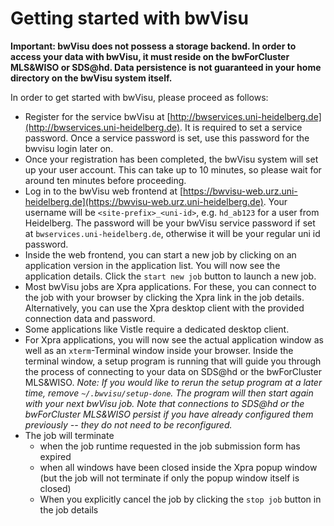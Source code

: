 # Getting started with bwVisu

**Important: bwVisu does not possess a storage backend. In order to access your data with bwVisu, it must reside on the bwForCluster MLS&WISO or SDS@hd. Data persistence is not guaranteed in your home directory on the bwVisu system itself.**

In order to get started with bwVisu, please proceed as follows:

* Register for the service bwVisu at [http://bwservices.uni-heidelberg.de](http://bwservices.uni-heidelberg.de). It is required to set a service password. Once a service password is set, use this password for the bwvisu login later on.
* Once your registration has been completed, the bwVisu system will set up your user account. This can take up to 10 minutes, so please wait for around ten minutes before proceeding.
* Log in to the bwVisu web frontend at [https://bwvisu-web.urz.uni-heidelberg.de](https://bwvisu-web.urz.uni-heidelberg.de). Your username will be `<site-prefix>_<uni-id>`, e.g. `hd_ab123` for a user from Heidelberg. The password will be your bwVisu service password if set at `bwservices.uni-heidelberg.de`, otherwise it will be your regular uni id password.
* Inside the web frontend, you can start a new job by clicking on an application version in the application list. You will now see the application details. Click the `start new job` button to launch a new job.
* Most bwVisu jobs are Xpra applications. For these, you can connect to the job with your browser by clicking the Xpra link in the job details. Alternatively, you can use the Xpra desktop client with the provided connection data and password.
* Some applications like Vistle require a dedicated desktop client.
* For Xpra applications, you will now see the actual application window as well as an `xterm`-Terminal window inside your browser. Inside the terminal window, a setup program is running that will guide you through the process of connecting to your data on SDS@hd or the bwForCluster MLS&WISO. *Note: If you would like to rerun the setup program at a later time, remove `~/.bwvisu/setup-done`. The program will then start again with your next bwVisu job. Note that connections to SDS@hd or the bwForCluster MLS&WISO persist if you have already configured them previously -- they do not need to be reconfigured.*
* The job will terminate
   * when the job runtime requested in the job submission form has expired
   * when all windows have been closed inside the Xpra popup window (but the job will not terminate if only the popup window itself is closed)
   * When you explicitly cancel the job by clicking the `stop job` button in the job details
